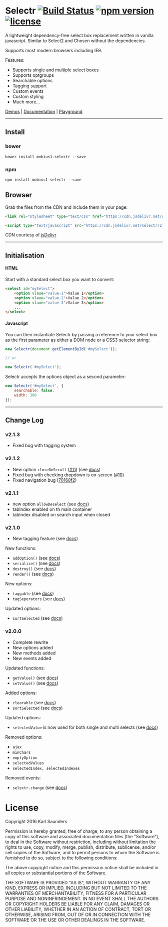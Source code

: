 # Selectr [![Build Status](https://travis-ci.org/Mobius1/Selectr.svg?branch=master)](https://travis-ci.org/Mobius1/Selectr) [![npm version](https://badge.fury.io/js/mobius1-selectr.svg)](https://badge.fury.io/js/mobius1-selectr) [![license](https://img.shields.io/github/license/mashape/apistatus.svg)](https://github.com/Mobius1/Selectr/blob/master/LICENSE)
A lightweight dependency-free select box replacement written in vanilla javascript. Similar to Select2 and Chosen without the dependencies.

Supports most modern browsers including IE9.

Features:

* Supports single and multiple select boxes
* Supports optgroups
* Searchable options
* Tagging support
* Custom events
* Custom styling
* Much more...

[Demos](http://mobius.ovh/docs/selectr/pages/demos) | [Documentation](http://mobius.ovh/docs/selectr) | [Playground](http://codepen.io/Mobius1/full/jBqpze/)

---

## Install

### bower

```
bower install mobius1-selectr --save
```

### npm

```
npm install mobius1-selectr --save
```

## Browser

Grab the files from the CDN and include them in your page:

```html
<link rel="stylesheet" type="text/css" href="https://cdn.jsdelivr.net/selectr/2.1.3/selectr.min.css">

<script type="text/javascript" src="https://cdn.jsdelivr.net/selectr/2.1.3/selectr.min.js"></script>
```

CDN courtesy of [jsDelivr](http://www.jsdelivr.com/)

---

## Initialisation

#### HTML

Start with a standard select box you want to convert:

```html
<select id="mySelect">
	<option vlaue="value-1">Value 1</option>
	<option vlaue="value-2">Value 2</option>
	<option vlaue="value-3">Value 3</option>
	...
</select>
```

#### Javascript

You can then instantiate Selectr by passing a reference to your select box as the first parameter as either a DOM node or a CSS3 selector string:

```javascript
new Selectr(document.getElementById('#mySelect'));

// or 

new Selectr('#mySelect');
```

Selectr accepts the options object as a second parameter:

```javascript
new Selectr('#mySelect', {
	searchable: false,
	width: 300
});
```

---

## Change Log

### v2.1.3
* Fixed bug with tagging system

### v2.1.2

* New option `closeOnScroll` ([#11](https://github.com/Mobius1/Selectr/issues/11)) (see [docs](http://mobius.ovh/docs/selectr/pages/options))
* Fixed bug with checking dropdown is on-screen ([#10](https://github.com/Mobius1/Selectr/issues/10))
* Fixed navigation bug ([70168f2](/Mobius1/Selectr/commit/70168f2df967881818116a81ac4edbaa98588381))

### v2.1.1

* new option `allowDeselect` (see [docs](http://mobius.ovh/docs/selectr/pages/options))
* tabIndex enabled on th main container
* tabIndex disabled on search input when closed

### v2.1.0

* New tagging feature (see [docs](http://mobius.ovh/docs/selectr/pages/options))

New functions:
* `addOption()` (see [docs](http://mobius.ovh/docs/selectr/pages/functions))
* `serialize()` (see [docs](http://mobius.ovh/docs/selectr/pages/functions))
* `destroy()` (see [docs](http://mobius.ovh/docs/selectr/pages/functions))
* `render()` (see [docs](http://mobius.ovh/docs/selectr/pages/functions))

New options:
* `taggable` (see [docs](http://mobius.ovh/docs/selectr/pages/options))
* `tagSeperators` (see [docs](http://mobius.ovh/docs/selectr/pages/options))

Updated options:
* `sortSelected` (see [docs](http://mobius.ovh/docs/selectr/pages/options))


### v2.0.0
* Complete rewrite
* New options added
* New methods added
* New events added

Updated functions:
* `getValue()` (see [docs](http://mobius.ovh/docs/selectr/pages/functions))
* `setValue()` (see [docs](http://mobius.ovh/docs/selectr/pages/functions))

Added options:
* `clearable` (see [docs](http://mobius.ovh/docs/selectr/pages/options))
* `sortSelected` (see [docs](http://mobius.ovh/docs/selectr/pages/options))

Updated options:
* `selectedValue` is now used for both single and multi selects (see [docs](http://mobius.ovh/docs/selectr/pages/options))

Removed options:

* `ajax`
* `minChars`
* `emptyOption`
* `selectedValues`
* `selectedIndex, selectedIndexes`

Removed events:
* `selectr.change` (see [docs](http://mobius.ovh/docs/selectr/pages/events))

# License

Copyright 2016 Karl Saunders

Permission is hereby granted, free of charge, to any person obtaining a copy of this software and associated documentation files (the "Software"), to deal in the Software without restriction, including without limitation the rights to use, copy, modify, merge, publish, distribute, sublicense, and/or sell copies of the Software, and to permit persons to whom the Software is furnished to do so, subject to the following conditions:

The above copyright notice and this permission notice shall be included in all copies or substantial portions of the Software.

THE SOFTWARE IS PROVIDED "AS IS", WITHOUT WARRANTY OF ANY KIND, EXPRESS OR IMPLIED, INCLUDING BUT NOT LIMITED TO THE WARRANTIES OF MERCHANTABILITY, FITNESS FOR A PARTICULAR PURPOSE AND NONINFRINGEMENT. IN NO EVENT SHALL THE AUTHORS OR COPYRIGHT HOLDERS BE LIABLE FOR ANY CLAIM, DAMAGES OR OTHER LIABILITY, WHETHER IN AN ACTION OF CONTRACT, TORT OR OTHERWISE, ARISING FROM, OUT OF OR IN CONNECTION WITH THE SOFTWARE OR THE USE OR OTHER DEALINGS IN THE SOFTWARE.
